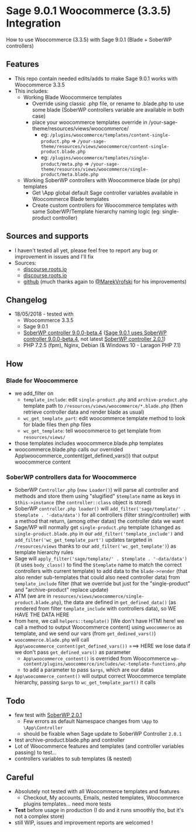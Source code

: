# Sage 9.0.1 Woocommerce (3.3.5) Integration
How to use Woocommerce (3.3.5) with Sage 9.0.1 (Blade + SoberWP controllers)

## Features
- This repo contain needed edits/adds to make Sage 9.0.1 works with Woocommerce 3.3.5
- This includes: 
  - Working Blade Woocommerce templates
    - Override using classic .php file, or rename to .blade.php to use some blade (SoberWP controllers variable are available in both case)
    - place your woocommerce templates override in /your-sage-theme/resources/views/woocommerce/
      - eg: `/plugins/woocommerce/templates/content-single-product.php` => `/your-sage-theme/resources/views/woocommerce/content-single-product.blade.php`
      - eg: `/plugins/woocommerce/templates/single-product/meta.php` => `/your-sage-theme/resources/views/woocommerce/single-product/meta.blade.php`
  - Working SoberWP controllers with Woocommerce blade (or php) templates
    - Get \App global default Sage controller variables available in Woocommerce Blade templates
    - Create custom controllers for Woocommerce templates with same SoberWP/Template hierarchy naming logic (eg: single-product controller)
  
## Sources and supports
- I haven't tested all yet, please feel free to report any bug or improvement in issues and I'll fix
- Sources:
  - [discourse.roots.io](https://discourse.roots.io/t/woocommerce-blade-sage-9/8449/17)
  - [discourse.roots.io](https://discourse.roots.io/t/any-working-example-of-sage-9-latest-sage-9-0-0-beta-4-with-woocommerce-3-1-1/10099/17)
  - [github](https://github.com/MarekVrofski/Sage-Woocommerce) (much thanks again to [@MarekVrofski](https://github.com/MarekVrofski/) for his improvements)
  
## Changelog
- 18/05/2018 - tested with
    - Woocommerce 3.3.5
    - Sage 9.0.1
    - [SoberWP controller 9.0.0-beta.4](https://github.com/soberwp/controller/releases) ([Sage 9.0.1 uses SoberWP controller 9.0.0-beta.4](https://github.com/roots/sage/blob/master/composer.json), not latest [SoberWP controller 2.0.1](https://github.com/soberwp/controller/releases))
    - PHP 7.2.5 (fpm), Nginx, Debian (& Windows 10 - Laragon PHP 7.1)
    
## How
### Blade for Woocommerce
- we add_filter on 
  - `template_include`: edit `single-product.php` and `archive-product.php` template path to `/resources/views/woocommerce/*.blade.php` (then retrieve controller data and render blade as usual)
  - `wc_get_template_part`: edit woocommerce template method to look for blade files then php files
  - `wc_get_template`: tell woocommerce to get template from `resources/views/`
- those templates includes woocommerce.blade.php templates
- woocommerce.blade.php calls our overrided App\woocommerce_content(get_defined_vars()) that output woocommerce content

### SoberWP controllers data for Woocommerce
- SoberWP `Controller.php` (`new Loader()`) will parse all controller and methods and store them using "slugified" `$template` name as keys in `$this->instance` (the `controller::class` object is stored)
- SoberWP `controller.php loader()` will `add_filter('sage/template/' . $template . '-data/data')` for all controllers (filter string/controller) with a method that return, (among other datas) the controller data we want
- Sage/WP will normally get `single-product.php` template (changed as `single-product.blade.php` in our `add_filter('template_include')` and `add_filter('wc_get_template_part')` updates targeted in `/resources/views` thanks to our `add_filter('wc_get_template')`) as template hierarchy rules
- Sage will `apply_filter('sage/template/' . $template . '-data/data')` (it uses `body_class()` to find the `$template` name to match the correct controllers with current template) to add data to the `blade->render` (that also render sub-templates that could also need controller data) from `template_include` filter (that we override but just for the "single-product" and "archive-product" replace update)
- ATM (we are in `resources/views/woocommerce/single-product.blade.php`), the data are defined in `get_defined_data()` (as rendered from filter `template_include` with controllers data), so WE HAVE THE DATA HERE
- from here, we call `helpers::template()` [We don't have HTMl here! we call a method to output Woocommerce content] using `woocommerce` as template, and we send our vars (from `get_dedined_vars()`)
- `woocommerce.blade.php` will call `App\woocommerce_content(get_defined_vars())` ===> HERE we lose data if we don't pass `get_defined_vars()` as parameter
    - `App\woocommerce_content()` is overrided from Woocommerce `wp-content/plugins/woocommerce/includes/wc-template-functions.php`
    - to add a parameter to pass `$args`, which are our datas
- `App\woocommerce_content()` will output correct Woocommerce template hierarchy, passing `$args` to `wc_get_template_part()` it calls

## Todo
- few test with [SoberWP 2.0.1](https://github.com/soberwp/controller/releases)
  - Few errors as default Namespace changes from `\App` to `\App\Controller`
  - should be fixable when Sage update to SoberWP Controller `2.0.1`
- test archive-product.blade.php and controller
- Lot of Woocommerce features and templates (and controller variables passing) to test...
- controllers variables to sub templates (& nested)

## Careful
- Absolutely not tested with all Woocommerce templates and features
  - Checkout, My accounts, Emails, nested templates, Woocommerce plugins templates... need more tests
- **Test** before usage in production (I do and it runs smoothly tho, but it's not a complex store)
- still WIP, issues and improvement reports are welcomed !





